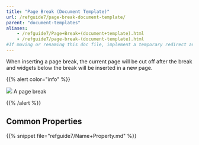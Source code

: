 ```yaml
---
title: "Page Break (Document Template)"
url: /refguide7/page-break-document-template/
parent: "document-templates"
aliases:
    - /refguide7/Page+Break+(document+template).html
    - /refguide7/page-break-(document-template).html
#If moving or renaming this doc file, implement a temporary redirect and let the respective team know they should update the URL in the product. See Mapping to Products for more details.
---
```



When inserting a page break, the current page will be cut off after the break and widgets below the break will be inserted in a new page.

{{% alert color="info" %}}

![](/attachments/refguide7/desktop-modeler/document-templates/918135.png)
A page break

{{% /alert %}}

## Common Properties

{{% snippet file="refguide7/Name+Property.md" %}}
